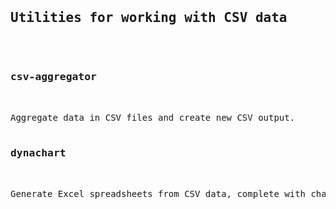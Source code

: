 
<pre>

<h2>Utilities for working with CSV data</h2>

<h3>csv-aggregator</h3>

Aggregate data in CSV files and create new CSV output.

<h3>dynachart</h3>

Generate Excel spreadsheets from CSV data, complete with charts.

</pre>
